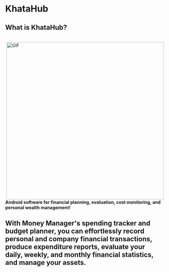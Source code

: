 <h1>KhataHub</h1>
<h2>What is KhataHub?</h2>
<br>
<img align="right" alt="GIF" src="https://media.giphy.com/media/XCLBNof6ICAEM/giphy.gif" width="500" />
<br>
<p><b>Android software for financial planning, evaluation, cost monitoring, and personal wealth management!</b>
<br> 
 <h2>
With Money Manager's spending tracker and budget planner, you can effortlessly record personal and company financial
transactions, produce expenditure reports, evaluate your daily, weekly, and monthly financial statistics, and manage
your assets.
</h2>
